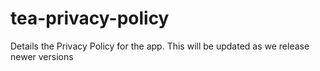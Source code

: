 # tea-privacy-policy
Details the Privacy Policy for the app. This will be updated as we release newer versions

